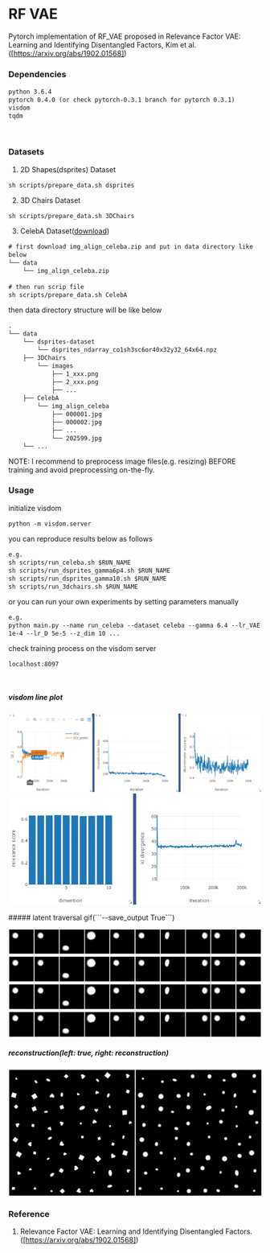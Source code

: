 # RF VAE
Pytorch implementation of RF_VAE proposed in Relevance Factor VAE: Learning and Identifying Disentangled Factors, Kim et al.([https://arxiv.org/abs/1902.01568])
<br>

### Dependencies
```
python 3.6.4
pytorch 0.4.0 (or check pytorch-0.3.1 branch for pytorch 0.3.1)
visdom
tqdm
```
<br>

### Datasets
1. 2D Shapes(dsprites) Dataset
```
sh scripts/prepare_data.sh dsprites
```
2. 3D Chairs Dataset
```
sh scripts/prepare_data.sh 3DChairs
```
3. CelebA Dataset([download])
```
# first download img_align_celeba.zip and put in data directory like below
└── data
    └── img_align_celeba.zip

# then run scrip file
sh scripts/prepare_data.sh CelebA
```

then data directory structure will be like below<br>
```
.
└── data
    └── dsprites-dataset
        └── dsprites_ndarray_co1sh3sc6or40x32y32_64x64.npz
    ├── 3DChairs
        └── images
            ├── 1_xxx.png
            ├── 2_xxx.png
            ├── ...
    ├── CelebA
        └── img_align_celeba
            ├── 000001.jpg
            ├── 000002.jpg
            ├── ...
            └── 202599.jpg
    └── ...
```
NOTE: I recommend to preprocess image files(e.g. resizing) BEFORE training and avoid preprocessing on-the-fly.
<br>

### Usage
initialize visdom
```
python -m visdom.server
```
you can reproduce results below as follows
```
e.g.
sh scripts/run_celeba.sh $RUN_NAME
sh scripts/run_dsprites_gamma6p4.sh $RUN_NAME
sh scripts/run_dsprites_gamma10.sh $RUN_NAME
sh scripts/run_3dchairs.sh $RUN_NAME
```
or you can run your own experiments by setting parameters manually
```
e.g.
python main.py --name run_celeba --dataset celeba --gamma 6.4 --lr_VAE 1e-4 --lr_D 5e-5 --z_dim 10 ...
```
check training process on the visdom server
```
localhost:8097
```
<br>

##### visdom line plot
<p align="center">
<img src=result/Capture.PNG>
<img src=result/distribute.PNG>
</p>
##### latent traversal gif(```--save_output True```)
<p align="center">
<img src=result/random_img.gif>
<img src=result/fixed_heart.gif>
<img src=result/fixed_square.gif>
<img src=result/fixed_ellipse.gif>
</p>


##### reconstruction(left: true, right: reconstruction)
<p align="center">
<img src=result/300000.jpg>
</p>

### Reference
1. Relevance Factor VAE: Learning and Identifying Disentangled Factors.([https://arxiv.org/abs/1902.01568])


[https://arxiv.org/abs/1902.01568]: https://arxiv.org/abs/1902.01568
[download]: http://mmlab.ie.cuhk.edu.hk/projects/CelebA.html
